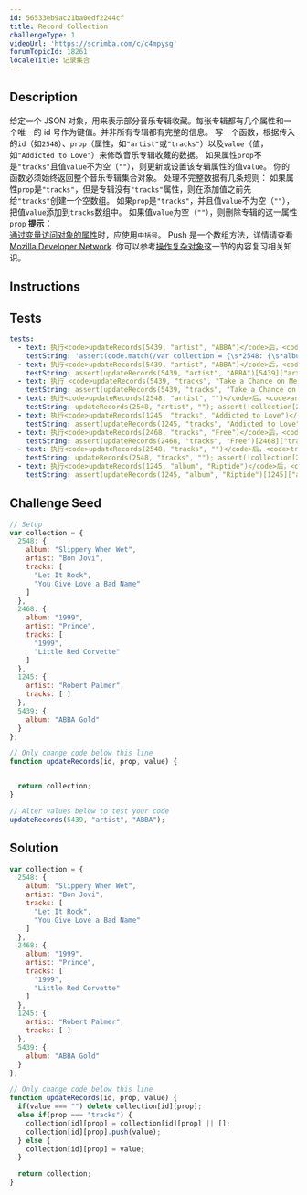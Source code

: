 ```yaml
---
id: 56533eb9ac21ba0edf2244cf
title: Record Collection
challengeType: 1
videoUrl: 'https://scrimba.com/c/c4mpysg'
forumTopicId: 18261
localeTitle: 记录集合
---
```


## Description
<section id='description'>
给定一个 JSON 对象，用来表示部分音乐专辑收藏。每张专辑都有几个属性和一个唯一的 id 号作为键值。并非所有专辑都有完整的信息。
写一个函数，根据传入的<code>id</code>（如<code>2548</code>）、<code>prop</code>（属性，如<code>"artist"</code>或<code>"tracks"</code>）以及<code>value</code>（值，如<code>"Addicted to Love"</code>）来修改音乐专辑收藏的数据。
如果属性<code>prop</code>不是<code>"tracks"</code>且值<code>value</code>不为空（<code>""</code>），则更新或设置该专辑属性的值<code>value</code>。
你的函数必须始终返回整个音乐专辑集合对象。
处理不完整数据有几条规则：
如果属性<code>prop</code>是<code>"tracks"</code>，但是专辑没有<code>"tracks"</code>属性，则在添加值之前先给<code>"tracks"</code>创建一个空数组。
如果<code>prop</code>是<code>"tracks"</code>，并且值<code>value</code>不为空（<code>""</code>）， 把值<code>value</code>添加到<code>tracks</code>数组中。
如果值<code>value</code>为空（<code>""</code>），则删除专辑的这一属性<code>prop</code>
<strong>提示：</strong><br><a href="javascript-algorithms-and-data-structures/basic-javascript/accessing-object-properties-with-variables" target="_blank">通过变量访问对象的属性</a>时，应使用<code>中括号</code>。
Push 是一个数组方法，详情请查看<a href="https://developer.mozilla.org/en-US/docs/Web/JavaScript/Reference/Global_Objects/Array/push" target="_blank">Mozilla Developer Network</a>.
你可以参考<a href="/javascript-algorithms-and-data-structures/basic-javascript/manipulating-complex-objects" target="_blank">操作复杂对象</a>这一节的内容复习相关知识。
</section>

## Instructions
<section id='instructions'>

</section>

## Tests
<section id='tests'>

```yml
tests:
  - text: 执行<code>updateRecords(5439, "artist", "ABBA")</code>后，<code>artist</code>属性值应该是<code>"ABBA"</code>。
    testString: 'assert(code.match(/var collection = {\s*2548: {\s*album: "Slippery When Wet",\s*artist: "Bon Jovi",\s*tracks: \[\s*"Let It Rock",\s*"You Give Love a Bad Name"\s*\]\s*},\s*2468: {\s*album: "1999",\s*artist: "Prince",\s*tracks: \[\s*"1999",\s*"Little Red Corvette"\s*\]\s*},\s*1245: {\s*artist: "Robert Palmer",\s*tracks: \[ \]\s*},\s*5439: {\s*album: "ABBA Gold"\s*}\s*};/g));'
  - text: 执行<code>updateRecords(5439, "artist", "ABBA")</code>后，<code>artist</code> 最后的元素应该是 <code>"ABBA"</code>。
    testString: assert(updateRecords(5439, "artist", "ABBA")[5439]["artist"] === "ABBA");
  - text: 执行 <code>updateRecords(5439, "tracks", "Take a Chance on Me")</code> 后，<code>tracks</code> 最后的元素应该是 <code>"Take a Chance on Me"</code>。
    testString: assert(updateRecords(5439, "tracks", "Take a Chance on Me")[5439]["tracks"].pop() === "Take a Chance on Me");
  - text: 执行<code>updateRecords(2548, "artist", "")</code>后，<code>artist</code>不应被创建。
    testString: updateRecords(2548, "artist", ""); assert(!collection[2548].hasOwnProperty("artist"));
  - text: 执行<code>updateRecords(1245, "tracks", "Addicted to Love")</code>后，<code>tracks</code>最后的元素应该是<code>"Addicted to Love"</code>。
    testString: assert(updateRecords(1245, "tracks", "Addicted to Love")[1245]["tracks"].pop() === "Addicted to Love");
  - text: 执行<code>updateRecords(2468, "tracks", "Free")</code>后，<code>tracks</code>第一个元素应该是<code>"1999"</code>。
    testString: assert(updateRecords(2468, "tracks", "Free")[2468]["tracks"][0] === "1999");
  - text: 执行<code>updateRecords(2548, "tracks", "")</code>后，<code>tracks</code>不应被创建。
    testString: updateRecords(2548, "tracks", ""); assert(!collection[2548].hasOwnProperty("tracks"));
  - text: 执行<code>updateRecords(1245, "album", "Riptide")</code>后，<code>album</code>应该是<code>"Riptide"</code>。
    testString: assert(updateRecords(1245, "album", "Riptide")[1245]["album"] === "Riptide");

```

</section>

## Challenge Seed
<section id='challengeSeed'>
<div id='js-seed'>

```js
// Setup
var collection = {
  2548: {
    album: "Slippery When Wet",
    artist: "Bon Jovi",
    tracks: [
      "Let It Rock",
      "You Give Love a Bad Name"
    ]
  },
  2468: {
    album: "1999",
    artist: "Prince",
    tracks: [
      "1999",
      "Little Red Corvette"
    ]
  },
  1245: {
    artist: "Robert Palmer",
    tracks: [ ]
  },
  5439: {
    album: "ABBA Gold"
  }
};

// Only change code below this line
function updateRecords(id, prop, value) {


  return collection;
}

// Alter values below to test your code
updateRecords(5439, "artist", "ABBA");

```

</div>
</section>

## Solution
<section id='solution'>

```js
var collection = {
  2548: {
    album: "Slippery When Wet",
    artist: "Bon Jovi",
    tracks: [
      "Let It Rock",
      "You Give Love a Bad Name"
    ]
  },
  2468: {
    album: "1999",
    artist: "Prince",
    tracks: [
      "1999",
      "Little Red Corvette"
    ]
  },
  1245: {
    artist: "Robert Palmer",
    tracks: [ ]
  },
  5439: {
    album: "ABBA Gold"
  }
};

// Only change code below this line
function updateRecords(id, prop, value) {
  if(value === "") delete collection[id][prop];
  else if(prop === "tracks") {
    collection[id][prop] = collection[id][prop] || [];
    collection[id][prop].push(value);
  } else {
    collection[id][prop] = value;
  }

  return collection;
}
```

</section>
